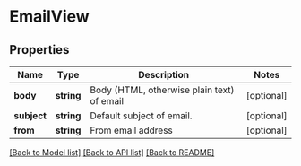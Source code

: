 # EmailView

## Properties
Name | Type | Description | Notes
------------ | ------------- | ------------- | -------------
**body** | **string** | Body (HTML, otherwise plain text) of email | [optional] 
**subject** | **string** | Default subject of email. | [optional] 
**from** | **string** | From email address | [optional] 

[[Back to Model list]](../README.md#documentation-for-models) [[Back to API list]](../README.md#documentation-for-api-endpoints) [[Back to README]](../README.md)



